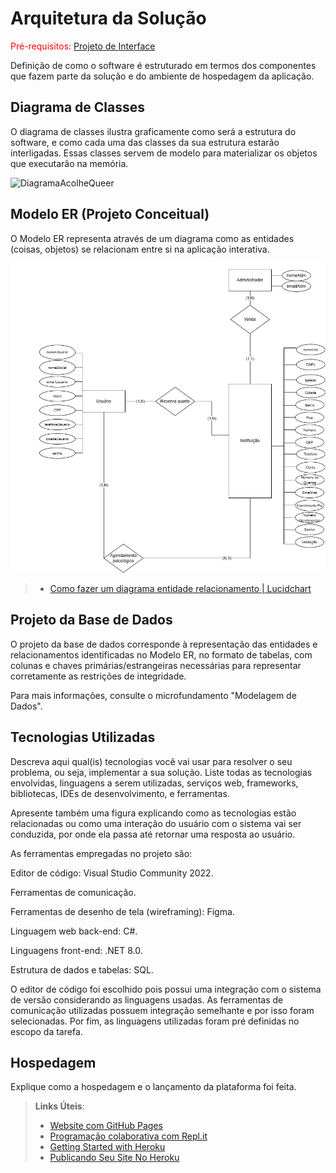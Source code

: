 # Arquitetura da Solução

<span style="color:red">Pré-requisitos: <a href="3-Projeto de Interface.md"> Projeto de Interface</a></span>

Definição de como o software é estruturado em termos dos componentes que fazem parte da solução e do ambiente de hospedagem da aplicação.

## Diagrama de Classes

O diagrama de classes ilustra graficamente como será a estrutura do software, e como cada uma das classes da sua estrutura estarão interligadas. Essas classes servem de modelo para materializar os objetos que executarão na memória.

![DiagramaAcolheQueer](https://github.com/ICEI-PUC-Minas-PMV-ADS/PMV-ADS-2024-1-E2-ProjAcolheQueer/assets/114714846/531f462a-c556-4565-93f3-44c769b9fadd)





## Modelo ER (Projeto Conceitual)

O Modelo ER representa através de um diagrama como as entidades (coisas, objetos) se relacionam entre si na aplicação interativa.

![ModeloERAcolheQueer](https://github.com/ICEI-PUC-Minas-PMV-ADS/PMV-ADS-2024-1-E2-ProjAcolheQueer/blob/c41aa1ef0b77534e5fcc4fc908ca7fe5ae958ac2/docs/img/Diagrama%20ER.jpg)

> - [Como fazer um diagrama entidade relacionamento | Lucidchart](https://www.lucidchart.com/pages/pt/como-fazer-um-diagrama-entidade-relacionamento)

## Projeto da Base de Dados

O projeto da base de dados corresponde à representação das entidades e relacionamentos identificadas no Modelo ER, no formato de tabelas, com colunas e chaves primárias/estrangeiras necessárias para representar corretamente as restrições de integridade.
 
Para mais informações, consulte o microfundamento "Modelagem de Dados".

## Tecnologias Utilizadas

Descreva aqui qual(is) tecnologias você vai usar para resolver o seu problema, ou seja, implementar a sua solução. Liste todas as tecnologias envolvidas, linguagens a serem utilizadas, serviços web, frameworks, bibliotecas, IDEs de desenvolvimento, e ferramentas.

Apresente também uma figura explicando como as tecnologias estão relacionadas ou como uma interação do usuário com o sistema vai ser conduzida, por onde ela passa até retornar uma resposta ao usuário.

As ferramentas empregadas no projeto são:

Editor de código: Visual Studio Community 2022.

Ferramentas de comunicação.

Ferramentas de desenho de tela (wireframing): Figma.

Linguagem web back-end: C#.

Linguagens front-end: .NET 8.0.

Estrutura de dados e tabelas: SQL.

O editor de código foi escolhido pois possui uma integração com o sistema de versão considerando as linguagens usadas. As ferramentas de comunicação utilizadas possuem integração semelhante e por isso foram selecionadas. Por fim, as linguagens utilizadas foram pré definidas no escopo da tarefa.

## Hospedagem

Explique como a hospedagem e o lançamento da plataforma foi feita.

> **Links Úteis**:
>
> - [Website com GitHub Pages](https://pages.github.com/)
> - [Programação colaborativa com Repl.it](https://repl.it/)
> - [Getting Started with Heroku](https://devcenter.heroku.com/start)
> - [Publicando Seu Site No Heroku](http://pythonclub.com.br/publicando-seu-hello-world-no-heroku.html)
